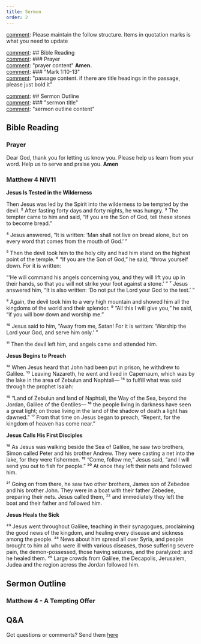 ```yaml
---
title: Sermon 
order: 2
---
```


[comment]: Please maintain the follow structure. Items in quotation marks is what you need to update

[comment]: ## Bible Reading  
[comment]: ### Prayer  
[comment]: "prayer content"  **Amen.**  
[comment]:  ### "Mark 1:10-13"  
[comment]: "passage content. if there are title headings in the passage, please just bold it"  

[comment]: ## Sermon Outline  
[comment]: ### "sermon title"  
[comment]: "sermon outline content"  

[comment]: ------------------------------------------------------------------------------------
## Bible Reading
### Prayer
Dear God, thank you for letting us know you. Please help us learn from your word. Help us to serve and praise you. **Amen**

### Matthew 4 NIV11

**Jesus Is Tested in the Wilderness**

Then Jesus was led by the Spirit into the wilderness to be tempted by the devil. ² After fasting forty days and forty nights, he was hungry. ³ The tempter came to him and said, “If you are the Son of God, tell these stones to become bread.”

⁴ Jesus answered, “It is written: ‘Man shall not live on bread alone, but on every word that comes from the mouth of God.’ ”

⁵ Then the devil took him to the holy city and had him stand on the highest point of the temple. ⁶ “If you are the Son of God,” he said, “throw yourself down. For it is written:

“‘He will command his angels concerning you,
and they will lift you up in their hands,
so that you will not strike your foot against a stone.’ ”
⁷ Jesus answered him, “It is also written: ‘Do not put the Lord your God to the test.’ ”

⁸ Again, the devil took him to a very high mountain and showed him all the kingdoms of the world and their splendor. ⁹ “All this I will give you,” he said, “if you will bow down and worship me.”

¹⁰ Jesus said to him, “Away from me, Satan! For it is written: ‘Worship the Lord your God, and serve him only.’ ”

¹¹ Then the devil left him, and angels came and attended him.

**Jesus Begins to Preach**

¹² When Jesus heard that John had been put in prison, he withdrew to Galilee. ¹³ Leaving Nazareth, he went and lived in Capernaum, which was by the lake in the area of Zebulun and Naphtali— ¹⁴ to fulfill what was said through the prophet Isaiah:

¹⁵ “Land of Zebulun and land of Naphtali,
the Way of the Sea, beyond the Jordan,
Galilee of the Gentiles—
¹⁶ the people living in darkness
have seen a great light;
on those living in the land of the shadow of death
a light has dawned.” 
¹⁷ From that time on Jesus began to preach, “Repent, for the kingdom of heaven has come near.”

**Jesus Calls His First Disciples**

¹⁸ As Jesus was walking beside the Sea of Galilee, he saw two brothers, Simon called Peter and his brother Andrew. They were casting a net into the lake, for they were fishermen. ¹⁹ “Come, follow me,” Jesus said, “and I will send you out to fish for people.” ²⁰ At once they left their nets and followed him.

²¹ Going on from there, he saw two other brothers, James son of Zebedee and his brother John. They were in a boat with their father Zebedee, preparing their nets. Jesus called them, ²² and immediately they left the boat and their father and followed him.

**Jesus Heals the Sick**

²³ Jesus went throughout Galilee, teaching in their synagogues, proclaiming the good news of the kingdom, and healing every disease and sickness among the people. ²⁴ News about him spread all over Syria, and people brought to him all who were ill with various diseases, those suffering severe pain, the demon-possessed, those having seizures, and the paralyzed; and he healed them. ²⁵ Large crowds from Galilee, the Decapolis, Jerusalem, Judea and the region across the Jordan followed him.

## Sermon Outline
### Matthew 4 - A Tempting Offer


## Q&A
Got questions or comments? Send them [here](https://tinyurl.com/SGHACQuestionsAnswers)
